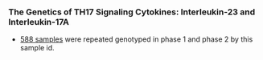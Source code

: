 ### The Genetics of TH17 Signaling Cytokines: Interleukin-23 and Interleukin-17A

* [588 samples]() were repeated genotyped in phase 1 and phase 2 by this sample id. 
